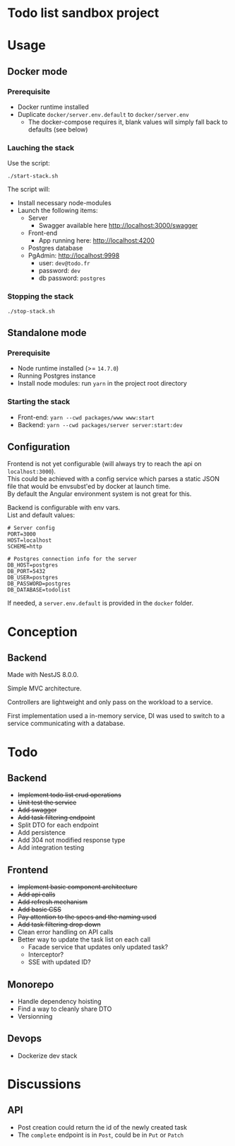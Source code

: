 # Todo list sandbox project

# Usage
## Docker mode
### Prerequisite
- Docker runtime installed
- Duplicate `docker/server.env.default` to `docker/server.env`
  - The docker-compose requires it, blank values will simply fall back to defaults (see below)
### Lauching the stack
Use the script:
```shell
./start-stack.sh
```

The script will:
- Install necessary node-modules
- Launch the following items:
   - Server
      - Swagger available here [http://localhost:3000/swagger]()
   - Front-end
      - App running here: [http://localhost:4200]()
   - Postgres database
   - PgAdmin: [http://localhost:9998]()
      - user: `dev@todo.fr`
      - password: `dev`
      - db password: `postgres`

### Stopping the stack
```shell
./stop-stack.sh
```

## Standalone mode
### Prerequisite
- Node runtime installed (>= `14.7.0`)
- Running Postgres instance
- Install node modules: run `yarn` in the project root directory

### Starting the stack
 - Front-end: `yarn --cwd packages/www www:start`
 - Backend: `yarn --cwd packages/server server:start:dev`

## Configuration
Frontend is not yet configurable (will always try to reach the api on `localhost:3000`).\
This could be achieved with a config service which parses a static JSON file that would be envsubst'ed by docker at launch time.\
By default the Angular environment system is not great for this.

Backend is configurable with env vars.\
List and default values:
```shell
# Server config
PORT=3000
HOST=localhost
SCHEME=http

# Postgres connection info for the server
DB_HOST=postgres
DB_PORT=5432
DB_USER=postgres
DB_PASSWORD=postgres
DB_DATABASE=todolist
```
If needed, a `server.env.default` is provided in the `docker` folder.



# Conception
## Backend
Made with NestJS 8.0.0.

Simple MVC architecture.

Controllers are lightweight and only pass on the workload to a service.

First implementation used a in-memory service, DI was used to switch to a service communicating with a database.

# Todo
## Backend
 - ~~Implement todo list crud operations~~
 - ~~Unit test the service~~
 - ~~Add swagger~~
 - ~~Add task filtering endpoint~~
 - Split DTO for each endpoint
 - Add persistence
 - Add 304 not modified response type
 - Add integration testing

## Frontend
 - ~~Implement basic component architecture~~
 - ~~Add api calls~~
 - ~~Add refresh mechanism~~
 - ~~Add basic CSS~~
 - ~~Pay attention to the specs and the naming used~~
 - ~~Add task filtering drop down~~
 - Clean error handling on API calls
 - Better way to update the task list on each call
    - Facade service that updates only updated task?
    - Interceptor?
    - SSE with updated ID?

## Monorepo
 - Handle dependency hoisting
 - Find a way to cleanly share DTO
 - Versionning

## Devops
 - Dockerize dev stack

# Discussions

## API
 - Post creation could return the id of the newly created task
 - The `complete` endpoint is in `Post`, could be in `Put` or `Patch`
